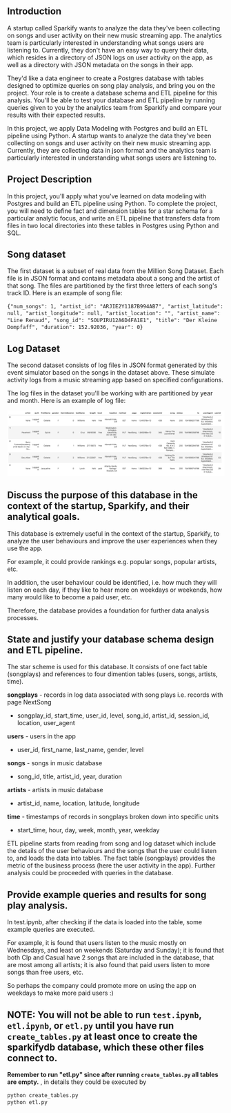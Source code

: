 ## Introduction

A startup called Sparkify wants to analyze the data they've been collecting on songs and user activity on their new music streaming app. The analytics team is particularly interested in understanding what songs users are listening to. Currently, they don't have an easy way to query their data, which resides in a directory of JSON logs on user activity on the app, as well as a directory with JSON metadata on the songs in their app.

They'd like a data engineer to create a Postgres database with tables designed to optimize queries on song play analysis, and bring you on the project. Your role is to create a database schema and ETL pipeline for this analysis. You'll be able to test your database and ETL pipeline by running queries given to you by the analytics team from Sparkify and compare your results with their expected results.


In this project, we apply Data Modeling with Postgres and build an ETL pipeline using Python. A startup wants to analyze the data they've been collecting on songs and user activity on their new music streaming app. Currently, they are collecting data in json format and the analytics team is particularly interested in understanding what songs users are listening to.

## Project Description

In this project, you'll apply what you've learned on data modeling with Postgres and build an ETL pipeline using Python. To complete the project, you will need to define fact and dimension tables for a star schema for a particular analytic focus, and write an ETL pipeline that transfers data from files in two local directories into these tables in Postgres using Python and SQL.

## Song dataset

The first dataset is a subset of real data from the Million Song Dataset. Each file is in JSON format and contains metadata about a song and the artist of that song. The files are partitioned by the first three letters of each song's track ID.  Here is an example of song file:

```
{"num_songs": 1, "artist_id": "ARJIE2Y1187B994AB7", "artist_latitude": null, "artist_longitude": null, "artist_location": "", "artist_name": "Line Renaud", "song_id": "SOUPIRU12A6D4FA1E1", "title": "Der Kleine Dompfaff", "duration": 152.92036, "year": 0}
```

## Log Dataset
The second dataset consists of log files in JSON format generated by this event simulator based on the songs in the dataset above. These simulate activity logs from a music streaming app based on specified configurations.

The log files in the dataset you'll be working with are partitioned by year and month. Here is an example of log file:

![image1](img/log-data.png)

## Discuss the purpose of this database in the context of the startup, Sparkify, and their analytical goals.

This database is extremely useful in the context of the startup, Sparkify, to analyze the user behaviours and improve the user experiences when they use the app.

For example, it could provide rankings e.g. popular songs, popular artists, etc.

In addition, the user behaviour could be identified, i.e. how much they will listen on each day, if they like to hear more on weekdays or weekends, how many would like to become a paid user, etc.

Therefore, the database provides a foundation for further data analysis processes.

## State and justify your database schema design and ETL pipeline.

The star scheme is used for this database. It consists of one fact table (songplays) and references to four dimention tables (users, songs, artists, time).

**songplays**  - records in log data associated with song plays i.e. records with page NextSong
* songplay_id, start_time, user_id, level, song_id, artist_id, session_id, location, user_agent

**users** - users in the app
* user_id, first_name, last_name, gender, level

**songs** - songs in music database
* song_id, title, artist_id, year, duration

**artists** - artists in music database
* artist_id, name, location, latitude, longitude

**time** - timestamps of records in songplays broken down into specific units
* start_time, hour, day, week, month, year, weekday


ETL pipeline starts from reading from song and log dataset which include the details of the user behaviours and the songs that the user could listen to, and loads the data into tables. The fact table (songplays) provides the metric of the business process (here the user activity in the app). Further analysis could be proceeded with queries in the database.

## Provide example queries and results for song play analysis.

In test.ipynb, after checking if the data is loaded into the table, some example queries are executed.

For example, it is found that users listen to the music mostly on Wednesdays, and least on weekends (Saturday and Sunday); it is found that both Clp and Casual have 2 songs that are included in the database, that are most among all artists; it is also found that paid users listen to more songs than free users, etc.

So perhaps the company could promote more on using the app on weekdays to make more paid users :) 

## NOTE: You will not be able to run ```test.ipynb```, ```etl.ipynb```, or ```etl.py``` until you have run ```create_tables.py``` at least once to create the sparkifydb database, which these other files connect to. 

**Remember to run "etl.py" since after running ```create_tables.py``` all tables are empty.** , in details they could be executed by 

```
python create_tables.py 
python etl.py 
```